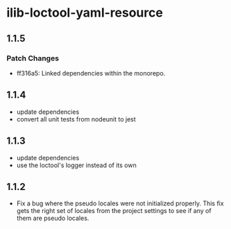 # ilib-loctool-yaml-resource

## 1.1.5

### Patch Changes

- ff316a5: Linked dependencies within the monorepo.

## 1.1.4

- update dependencies
- convert all unit tests from nodeunit to jest

## 1.1.3

- update dependencies
- use the loctool's logger instead of its own

## 1.1.2

- Fix a bug where the pseudo locales were not initialized properly.
  This fix gets the right set of locales from the project settings to
  see if any of them are pseudo locales.
